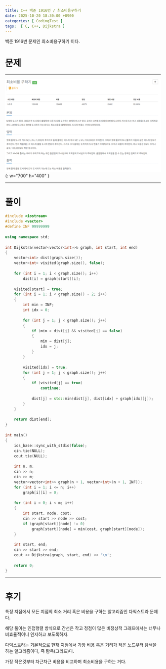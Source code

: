 ```yaml
---
title: C++ 백준 1916번 / 최소비용구하기
date: 2025-10-20 18:30:00 +0900
categories: [ CodingTest ]  
tags:  [ C, C++, Dijkstra ]
---
```


백준 1916번 문제인 최소비용구하기 이다.

# 문제   
---------------------------------------

![Desktop View](/assets/img/최소비용구하기.png){: w="700" h="400" }

---------------------------------------

# 풀이

```c++
#include <iostream>
#include <vector>
#define INF 99999999

using namespace std;

int Dijkstra(vector<vector<int>>& graph, int start, int end)
{
	vector<int> dist(graph.size());
	vector<int> visited(graph.size(), false);

	for (int i = 1; i < graph.size(); i++)
		dist[i] = graph[start][i];

	visited[start] = true;
	for (int i = 1; i < graph.size() - 2; i++)
	{
		int min = INF;
		int idx = 0;

		for (int j = 1; j < graph.size(); j++)
		{
			if (min > dist[j] && visited[j] == false)
			{
				min = dist[j];
				idx = j;
			}
		}

		visited[idx] = true;
		for (int j = 1; j < graph.size(); j++)
		{
			if (visited[j] == true)
				continue;

			dist[j] = std::min(dist[j], dist[idx] + graph[idx][j]);
		}
	}

	return dist[end];
}

int main()
{
	ios_base::sync_with_stdio(false);
	cin.tie(NULL);
	cout.tie(NULL);

	int n, m;
	cin >> n;
	cin >> m;
	vector<vector<int>> graph(n + 1, vector<int>(n + 1, INF));
	for (int i = 1; i <= n; i++)
		graph[i][i] = 0;

	for (int i = 0; i < m; i++)
	{
		int start, node, cost;
		cin >> start >> node >> cost;
		if (graph[start][node] != 0)
			graph[start][node] = min(cost, graph[start][node]);
	}

	int start, end;
	cin >> start >> end;
	cout << Dijkstra(graph, start, end) << '\n';

	return 0;
}
```
---------------------------------------

# 후기

특정 지점에서 모든 지점의 최소 거리 혹은 비용을 구하는 알고리즘인 다익스트라 문제다.

해당 풀이는 인접행렬 방식으로 간선은 작고 정점이 많은 비정상적 그래프에서는 너무나 비효율적이니 인지하고 보도록하자.

다익스트라는 기본적으로 현재 지점에서 가장 비용 혹은 거리가 작은 노드부터 탐색을 하는 알고리즘이다, 즉 탐욕(그리드)다.

가장 작은것부터 차근차근 비용을 비교하며 최소비용을 구하는 거다.
